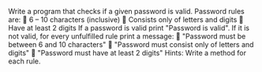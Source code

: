 Write a program that checks if a given password is valid. Password rules are:
 6 – 10 characters (inclusive)
 Consists only of letters and digits
 Have at least 2 digits
If a password is valid print "Password is valid". If it is not valid, for every unfulfilled rule print a message:
 "Password must be between 6 and 10 characters"
 "Password must consist only of letters and digits"
 "Password must have at least 2 digits"
Hints:
Write a method for each rule.
